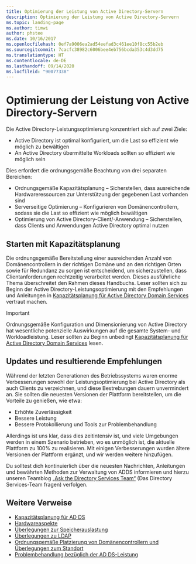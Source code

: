 ```yaml
---
title: Optimierung der Leistung von Active Directory-Servern
description: Optimierung der Leistung von Active Directory-Servern
ms.topic: landing-page
ms.author: timwi
author: phstee
ms.date: 10/16/2017
ms.openlocfilehash: 0ef7a9006ea2ad54eefad3c461ee10f8cc55b2eb
ms.sourcegitcommit: 7cacfc38982c6006bee4eb756bcda353c4d3dd75
ms.translationtype: HT
ms.contentlocale: de-DE
ms.lasthandoff: 09/14/2020
ms.locfileid: "90077338"
---
```

# <a name="performance-tuning-active-directory-servers"></a>Optimierung der Leistung von Active Directory-Servern

Die Active Directory-Leistungsoptimierung konzentriert sich auf zwei Ziele:
- Active Directory ist optimal konfiguriert, um die Last so effizient wie möglich zu bewältigen
- An Active Directory übermittelte Workloads sollten so effizient wie möglich sein

Dies erfordert die ordnungsgemäße Beachtung von drei separaten Bereichen:
- Ordnungsgemäße Kapazitätsplanung – Sicherstellen, dass ausreichende Hardwareressourcen zur Unterstützung der gegebenen Last vorhanden sind
- Serverseitige Optimierung – Konfigurieren von Domänencontrollern, sodass sie die Last so effizient wie möglich bewältigen
- Optimierung von Active Directory-Client/-Anwendung – Sicherstellen, dass Clients und Anwendungen Active Directory optimal nutzen

## <a name="start-with-capacity-planning"></a>Starten mit Kapazitätsplanung

Die ordnungsgemäße Bereitstellung einer ausreichenden Anzahl von Domänencontrollern in der richtigen Domäne und an den richtigen Orten sowie für Redundanz zu sorgen ist entscheidend, um sicherzustellen, dass Clientanforderungen rechtzeitig verarbeitet werden. Dieses ausführliche Thema überschreitet den Rahmen dieses Handbuchs. Leser sollten sich zu Beginn der Active Directory-Leistungsoptimierung mit den Empfehlungen und Anleitungen in [Kapazitätsplanung für Active Directory Domain Services](capacity-planning-for-active-directory-domain-services.md) vertraut machen.

>[!Important]
> Ordnungsgemäße Konfiguration und Dimensionierung von Active Directory hat wesentliche potenzielle Auswirkungen auf die gesamte System- und Workloadleistung. Leser sollten zu Beginn unbedingt [Kapazitätsplanung für Active Directory Domain Services](capacity-planning-for-active-directory-domain-services.md) lesen.

## <a name="updates-and-evolving-recommendations"></a>Updates und resultierende Empfehlungen

Während der letzten Generationen des Betriebssystems waren enorme Verbesserungen sowohl der Leistungsoptimierung bei Active Directory als auch Clients zu verzeichnen, und diese Bestrebungen dauern unvermindert an. Sie sollten die neuesten Versionen der Plattform bereitstellen, um die Vorteile zu genießen, wie etwa:

- Erhöhte Zuverlässigkeit
- Bessere Leistung
- Bessere Protokollierung und Tools zur Problembehandlung

Allerdings ist uns klar, dass dies zeitintensiv ist, und viele Umgebungen werden in einem Szenario betrieben, wo es unmöglich ist, die aktuelle Plattform zu 100% zu realisieren. Mit einigen Verbesserungen wurden ältere Versionen der Plattform ergänzt, und wir werden weitere hinzufügen.

Du solltest dich kontinuierlich über die neuesten Nachrichten, Anleitungen und bewährten Methoden zur Verwaltung von ADDS informieren und hierzu unseren Teamblog [„Ask the Directory Services Team“](https://techcommunity.microsoft.com/t5/Ask-the-Directory-Services-Team/bg-p/AskDS) (Das Directory Services-Team fragen) verfolgen.

## <a name="additional-references"></a>Weitere Verweise

- [Kapazitätsplanung für AD DS](capacity-planning-for-active-directory-domain-services.md)
- [Hardwareaspekte](hardware-considerations.md)
- [Überlegungen zur Speicherauslastung](memory-usage-considerations.md)
- [Überlegungen zu LDAP](ldap-considerations.md)
- [Ordnungsgemäße Platzierung von Domänencontrollern und Überlegungen zum Standort](site-definition-considerations.md)
- [Problembehandlung bezüglich der AD DS-Leistung](troubleshoot.md)

